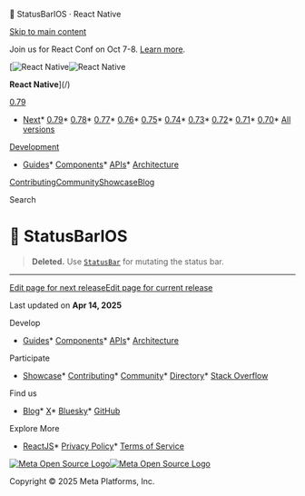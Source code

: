 🚧 StatusBarIOS · React Native

[Skip to main content](#__docusaurus_skipToContent_fallback)

Join us for React Conf on Oct 7-8. [Learn more](https://conf.react.dev).

[![React Native](/img/header_logo.svg)![React Native](/img/header_logo.svg)

**React Native**](/)

[0.79](/docs/statusbarios)

* [Next](/docs/next/statusbarios)* [0.79](/docs/statusbarios)* [0.78](/docs/0.78/statusbarios)* [0.77](/docs/0.77/statusbarios)* [0.76](/docs/0.76/statusbarios)* [0.75](/docs/0.75/statusbarios)* [0.74](/docs/0.74/statusbarios)* [0.73](/docs/0.73/statusbarios)* [0.72](/docs/0.72/statusbarios)* [0.71](/docs/0.71/statusbarios)* [0.70](/docs/0.70/statusbarios)* [All versions](/versions)

[Development](#)

* [Guides](/docs/getting-started)* [Components](/docs/components-and-apis)* [APIs](/docs/accessibilityinfo)* [Architecture](/architecture/overview)

[Contributing](/contributing/overview)[Community](/community/overview)[Showcase](/showcase)[Blog](/blog)

Search

🚧 StatusBarIOS
==============

> **Deleted.** Use [`StatusBar`](/docs/statusbar) for mutating the status bar.

---

[Edit page for next release](https://github.com/facebook/react-native-website/edit/main/docs/statusbarios.md)[Edit page for current release](https://github.com/facebook/react-native-website/edit/main/website/versioned_docs/version-0.79/statusbarios.md)

Last updated on **Apr 14, 2025**

Develop

* [Guides](/docs/getting-started)* [Components](/docs/components-and-apis)* [APIs](/docs/accessibilityinfo)* [Architecture](/architecture/overview)

Participate

* [Showcase](/showcase)* [Contributing](/contributing/overview)* [Community](/community/overview)* [Directory](https://reactnative.directory/)* [Stack Overflow](https://stackoverflow.com/questions/tagged/react-native)

Find us

* [Blog](/blog)* [X](https://x.com/reactnative)* [Bluesky](https://bsky.app/profile/reactnative.dev)* [GitHub](https://github.com/facebook/react-native)

Explore More

* [ReactJS](https://react.dev/)* [Privacy Policy](https://opensource.fb.com/legal/privacy/)* [Terms of Service](https://opensource.fb.com/legal/terms/)

[![Meta Open Source Logo](/img/oss_logo.svg)![Meta Open Source Logo](/img/oss_logo.svg)](https://opensource.fb.com/)

Copyright © 2025 Meta Platforms, Inc.